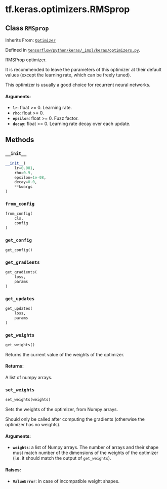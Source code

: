 <div itemscope itemtype="http://developers.google.com/ReferenceObject">
<meta itemprop="name" content="tf.keras.optimizers.RMSprop" />
<meta itemprop="property" content="__init__"/>
<meta itemprop="property" content="from_config"/>
<meta itemprop="property" content="get_config"/>
<meta itemprop="property" content="get_gradients"/>
<meta itemprop="property" content="get_updates"/>
<meta itemprop="property" content="get_weights"/>
<meta itemprop="property" content="set_weights"/>
</div>

# tf.keras.optimizers.RMSprop

## Class `RMSprop`

Inherits From: [`Optimizer`](../../../tf/keras/optimizers/Optimizer.md)



Defined in [`tensorflow/python/keras/_impl/keras/optimizers.py`](https://www.tensorflow.org/code/tensorflow/python/keras/_impl/keras/optimizers.py).

RMSProp optimizer.

It is recommended to leave the parameters of this optimizer
at their default values
(except the learning rate, which can be freely tuned).

This optimizer is usually a good choice for recurrent
neural networks.

#### Arguments:

* <b>`lr`</b>: float >= 0. Learning rate.
* <b>`rho`</b>: float >= 0.
* <b>`epsilon`</b>: float >= 0. Fuzz factor.
* <b>`decay`</b>: float >= 0. Learning rate decay over each update.

## Methods

<h3 id="__init__"><code>__init__</code></h3>

``` python
__init__(
    lr=0.001,
    rho=0.9,
    epsilon=1e-08,
    decay=0.0,
    **kwargs
)
```



<h3 id="from_config"><code>from_config</code></h3>

``` python
from_config(
    cls,
    config
)
```



<h3 id="get_config"><code>get_config</code></h3>

``` python
get_config()
```



<h3 id="get_gradients"><code>get_gradients</code></h3>

``` python
get_gradients(
    loss,
    params
)
```



<h3 id="get_updates"><code>get_updates</code></h3>

``` python
get_updates(
    loss,
    params
)
```



<h3 id="get_weights"><code>get_weights</code></h3>

``` python
get_weights()
```

Returns the current value of the weights of the optimizer.

#### Returns:

A list of numpy arrays.

<h3 id="set_weights"><code>set_weights</code></h3>

``` python
set_weights(weights)
```

Sets the weights of the optimizer, from Numpy arrays.

Should only be called after computing the gradients
(otherwise the optimizer has no weights).

#### Arguments:

* <b>`weights`</b>: a list of Numpy arrays. The number
        of arrays and their shape must match
        number of the dimensions of the weights
        of the optimizer (i.e. it should match the
        output of `get_weights`).


#### Raises:

* <b>`ValueError`</b>: in case of incompatible weight shapes.



